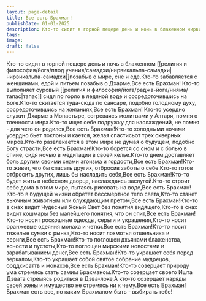 ```yaml
---
layout: page-detail
title: Все есть Брахман!
publishDate: 01-01-2025
description: Кто-то сидит в горной пещере день и ночь в блаженном нирвикальпа-самадхипозабыв о мире, сне и еде. Кто-то забавляется с женщинами, едой и питьем позабыв о Дхарме...
tags:
image:
draft: false
---
```

Кто-то сидит в горной пещере день и ночь в блаженном [[религия и философия/йога/плод учения/самадхи/нирвикальпа-самадхи|нирвикальпа-самадхи]]позабыв о мире, сне и еде.Кто-то забавляется с женщинами, едой и питьем позабыв о Дхарме,Все есть Брахман! Кто-то выполняет суровый [[религия и философия/йога/раджа-йога/нияма/тапас|тапас]] сидя по горло в ледяной воде и сосредоточившись на Боге.Кто-то скитается туда-сюда по сансаре, подобно голодному духу, сосредоточившись на желаниях,Все есть Брахман! Кто-то усердно служит Дхарме в Монастыре, согреваясь молитвами у Алтаря, помня о тленности мира.Кто-то ищет себе подружку для наслаждений, не помня - для чего он родился,Все есть Брахман!Кто-то холодными ночами усердно бьет поклоны и кается, желая спастисьот трех скверных миров.Кто-то развлекается в этом мире не думая о будущем, подобно Богу страсти,Все есть Брахман!Кто-то борется со сном и с болью в спине, сидя ночью в медитации в своей келье.Кто-то днем доставляет боль другим своими снами эгоизма и гордости,Все есть Брахман!Кто-то живет, что бы спасать других, отбросив заботы о себе.Кто-то готов отбросить других, лишь бы насладить себя,Все есть Брахман!Кто-то будет жить в небесном дворце, наслаждаясь заслугой.Кто-то строит себе дома в этом мире, пытаясь рисовать на воде,Все есть Брахман!Кто-то в будущей жизни обретет бессмертное тело света,Кто-то станет вьючным животным или блуждающим претом,Все есть Брахман!Кто-то в снах видит Чудесный Ясный Свет без понятия видящего,Кто-то в снах видит кошмары без малейшего понятия, что он спит,Все есть Брахман!Кто-то носит роскошные одежды, серьги и украшения,Кто-то носит оранжевые одеяния монаха и четки.Все есть Брахман!Кто-то носит тяжелые сумки с рынка,Кто-то носит лохмотья отшельника и вериги,Все есть Брахман!Кто-то поглощен дхьянами блаженства, ясности и пустоты,Кто-то поглощен мирскими новостями и зарабатыванием денег,Все есть Брахман!Кто-то украшает себя перед зеркалом,Кто-то украшает собой святое собрание мудрецов, боддхисаттв и монахов,Все есть Брахман!Кто-то созерцает природу ума стремясь стать самим Брахманом.Кто-то созерцает своего Ишта Дэвата стремясь родиться в Дэва-локе,А кто-то созерцает наряды своей жены и имущество не стремясь ни к чему.Все есть Брахман!Брахман есть все, но каким Брахманом быть - выбирать тебе!